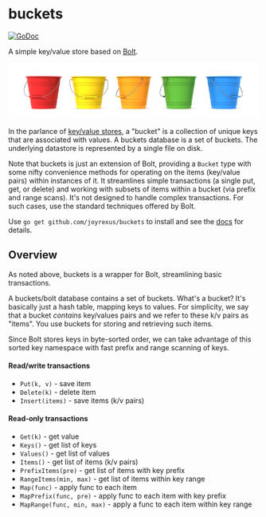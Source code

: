 # buckets 

[![GoDoc](https://godoc.org/github.com/joyrexus/buckets?status.svg)](https://godoc.org/github.com/joyrexus/buckets)

A simple key/value store based on [Bolt](https://github.com/boltdb/bolt). 

![buckets](buckets.jpg)

In the parlance of [key/value stores](https://en.wikipedia.org/wiki/Key-value_database), a "bucket" is a collection of unique keys that are associated with values. A buckets database is a set of buckets.  The underlying datastore is represented by a single file on disk.  

Note that buckets is just an extension of Bolt, providing a `Bucket` type with some nifty convenience methods for operating on the items (key/value pairs) within instances of it.  It streamlines simple transactions (a single put, get, or delete) and working with subsets of items within a bucket (via prefix and range scans).  It's not designed to handle complex transactions. For such cases, use the standard techniques offered by Bolt.

Use `go get github.com/joyrexus/buckets` to install and see the [docs](https://godoc.org/github.com/joyrexus/buckets) for details.


## Overview

As noted above, buckets is a wrapper for Bolt, streamlining basic transactions.

A buckets/bolt database contains a set of buckets.  What's a bucket?  It's basically just a hash table, mapping keys to values.  For simplicity, we say that a bucket *contains* key/values pairs and we refer to these k/v pairs as "items".  You use buckets for storing and retrieving such items.

Since Bolt stores keys in byte-sorted order, we can take advantage of this
sorted key namespace with fast prefix and range scanning of keys.


#### Read/write transactions

* `Put(k, v)` - save item
* `Delete(k)` - delete item
* `Insert(items)` - save items (k/v pairs)


#### Read-only transactions

* `Get(k)` - get value
* `Keys()` - get list of keys
* `Values()` - get list of values
* `Items()` - get list of items (k/v pairs)
* `PrefixItems(pre)` - get list of items with key prefix
* `RangeItems(min, max)` - get list of items within key range
* `Map(func)` - apply func to each item
* `MapPrefix(func, pre)` - apply func to each item with key prefix
* `MapRange(func, min, max)` - apply a func to each item within key range

